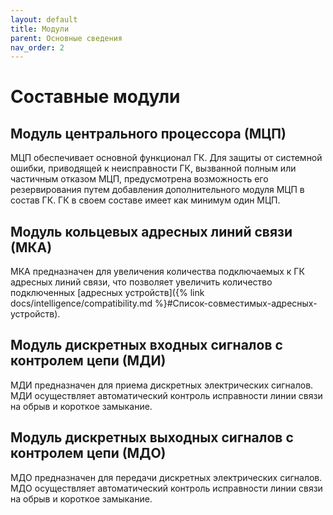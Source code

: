 ```yaml
---
layout: default
title: Модули
parent: Основные сведения
nav_order: 2
---
```


# Составные модули

## Модуль центрального процессора (МЦП)

МЦП обеспечивает основной функционал ГК. Для защиты от системной ошибки, приводящей к неисправности ГК, вызванной полным или частичным отказом МЦП, предусмотрена возможность его резервирования путем добавления дополнительного модуля МЦП в состав ГК. ГК в своем составе имеет как минимум один МЦП.

## Модуль кольцевых адресных линий связи (МКА)

МКА предназначен для увеличения количества подключаемых к ГК адресных линий связи, что позволяет увеличить количество подключенных [адресных устройств]({% link docs/intelligence/compatibility.md %}#Список-совместимых-адресных-устройств).

## Модуль дискретных входных сигналов с контролем цепи (МДИ)

МДИ предназначен для приема дискретных электрических сигналов. МДИ осуществляет автоматический контроль исправности линии связи на обрыв и короткое замыкание.

## Модуль дискретных выходных сигналов с контролем цепи (МДО)

МДО предназначен для передачи дискретных электрических сигналов. МДО осуществляет автоматический контроль исправности линии связи на обрыв и короткое замыкание.
